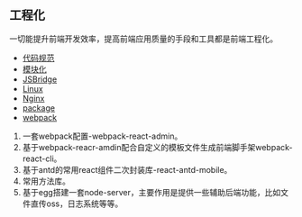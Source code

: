 ## 工程化

一切能提升前端开发效率，提高前端应用质量的手段和工具都是前端工程化。

+ [代码规范](工程化/代码规范/README.md)
+ [模块化](工程化/模块化/README.md)
+ [JSBridge](工程化/JSBridge/README.md)
+ [Linux](工程化/Linux/README.md)
+ [Nginx](工程化/Nginx/README.md)
+ [package](工程化/package/README.md)
+ [webpack](工程化/webpack/README.md)


1. 一套webpack配置-webpack-react-admin。
2. 基于webpack-reacr-amdin配合自定义的模板文件生成前端脚手架webpack-react-cli。
3. 基于antd的常用react组件二次封装库-react-antd-mobile。
4. 常用方法库。
5. 基于egg搭建一套node-server，主要作用是提供一些辅助后端功能，比如文件直传oss，日志系统等等。

